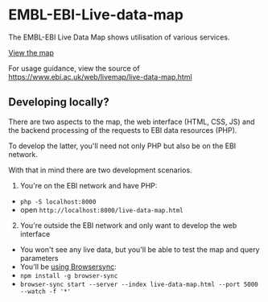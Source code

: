 # EMBL-EBI-Live-data-map
The EMBL-EBI Live Data Map shows utilisation of various services.

[View the map](https://www.ebi.ac.uk/web/livemap)

For usage guidance, view the source of https://www.ebi.ac.uk/web/livemap/live-data-map.html

## Developing locally?

There are two aspects to the map, the web interface (HTML, CSS, JS) and the backend
processing of the requests to EBI data resources (PHP).

To develop the latter, you'll need not only PHP but also be on the EBI network.

With that in mind there are two development scenarios.

1. You're on the EBI network and have PHP:
  - `php -S localhost:8000`
  - open `http://localhost:8000/live-data-map.html`
2. You're outside the EBI network and only want to develop the web interface
  - You won't see any live data, but you'll be able to test the map and query parameters
  - You'll be [using Browsersync](https://www.browsersync.io/#install):
  - `npm install -g browser-sync`
  - `browser-sync start --server --index live-data-map.html --port 5000 --watch -f '*'`
